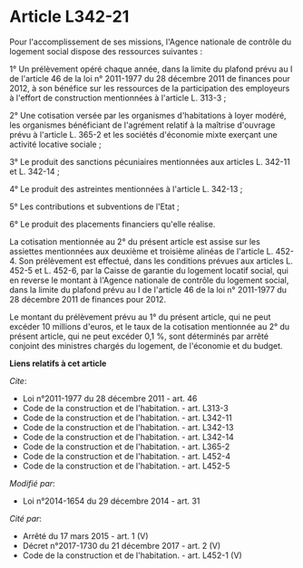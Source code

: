 # Article L342-21

Pour l'accomplissement de ses missions, l'Agence nationale de contrôle du logement social dispose des ressources suivantes : 

1° Un prélèvement opéré chaque année, dans la limite du plafond prévu au I de l'article 46 de la loi n° 2011-1977 du 28
décembre 2011 de finances pour 2012, à son bénéfice sur les ressources de la participation des employeurs à l'effort de
construction mentionnées à l'article L. 313-3 ; 

2° Une cotisation versée par les organismes d'habitations à loyer modéré, les organismes bénéficiant de l'agrément relatif à
la maîtrise d'ouvrage prévu à l'article L. 365-2 et les sociétés d'économie mixte exerçant une activité locative sociale ; 

3° Le produit des sanctions pécuniaires mentionnées aux articles L. 342-11 et L. 342-14 ; 

4° Le produit des astreintes mentionnées à l'article L. 342-13 ; 

5° Les contributions et subventions de l'Etat ; 

6° Le produit des placements financiers qu'elle réalise. 

La cotisation mentionnée au 2° du présent article est assise sur les assiettes mentionnées aux deuxième et troisième alinéas
de l'article L. 452-4. Son prélèvement est effectué, dans les conditions prévues aux articles L. 452-5 et L. 452-6, par la
Caisse de garantie du logement locatif social, qui en reverse le montant à l'Agence nationale de contrôle du logement social,
dans la limite du plafond prévu au I de l'article 46 de la loi n° 2011-1977 du 28 décembre 2011 de finances pour 2012. 

Le montant du prélèvement prévu au 1° du présent article, qui ne peut excéder 10 millions d'euros, et le taux de la
cotisation mentionnée au 2° du présent article, qui ne peut excéder 0,1 %, sont déterminés par arrêté conjoint des ministres
chargés du logement, de l'économie et du budget.

**Liens relatifs à cet article**

_Cite_:

  - Loi n°2011-1977 du 28 décembre 2011 - art. 46
  - Code de la construction et de l'habitation. - art. L313-3
  - Code de la construction et de l'habitation. - art. L342-11
  - Code de la construction et de l'habitation. - art. L342-13
  - Code de la construction et de l'habitation. - art. L342-14
  - Code de la construction et de l'habitation. - art. L365-2
  - Code de la construction et de l'habitation. - art. L452-4
  - Code de la construction et de l'habitation. - art. L452-5

_Modifié par_:

  - Loi n°2014-1654 du 29 décembre 2014 - art. 31

_Cité par_:

  - Arrêté du 17 mars 2015 - art. 1 (V)
  - Décret n°2017-1730 du 21 décembre 2017 - art. 2 (V)
  - Code de la construction et de l'habitation. - art. L452-1 (V)
